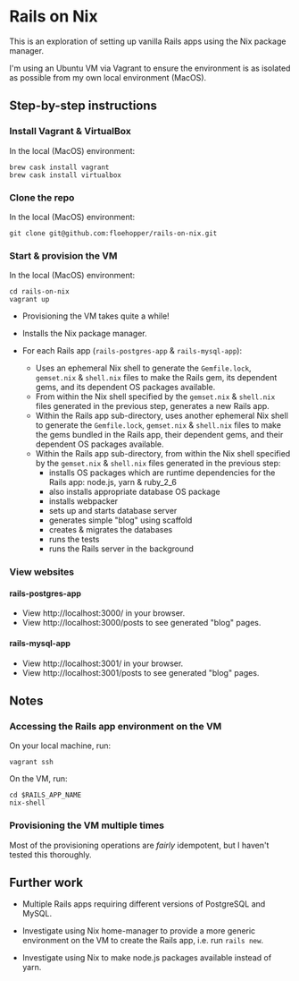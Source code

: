 # Rails on Nix

This is an exploration of setting up vanilla Rails apps using the Nix package manager.

I'm using an Ubuntu VM via Vagrant to ensure the environment is as isolated as possible from my own local environment (MacOS).

## Step-by-step instructions

### Install Vagrant & VirtualBox

In the local (MacOS) environment:

    brew cask install vagrant
    brew cask install virtualbox

### Clone the repo

In the local (MacOS) environment:

    git clone git@github.com:floehopper/rails-on-nix.git

### Start & provision the VM

In the local (MacOS) environment:

    cd rails-on-nix
    vagrant up

* Provisioning the VM takes quite a while!

* Installs the Nix package manager.

* For each Rails app (`rails-postgres-app` & `rails-mysql-app`):
    * Uses an ephemeral Nix shell to generate the `Gemfile.lock`, `gemset.nix` & `shell.nix` files to make the Rails gem, its dependent gems, and its dependent OS packages available.
    * From within the Nix shell specified by the `gemset.nix` & `shell.nix` files generated in the previous step, generates a new Rails app.
    * Within the Rails app sub-directory, uses another ephemeral Nix shell to generate the `Gemfile.lock`, `gemset.nix` & `shell.nix` files to make the gems bundled in the Rails app, their dependent gems, and their dependent OS packages available.
    * Within the Rails app sub-directory, from within the Nix shell specified by the `gemset.nix` & `shell.nix` files generated in the previous step:
        * installs OS packages which are runtime dependencies for the Rails app: node.js, yarn & ruby_2_6
        * also installs appropriate database OS package
        * installs webpacker
        * sets up and starts database server
        * generates simple "blog" using scaffold
        * creates & migrates the databases
        * runs the tests
        * runs the Rails server in the background

### View websites

#### rails-postgres-app

* View http://localhost:3000/ in your browser.
* View http://localhost:3000/posts to see generated "blog" pages.

#### rails-mysql-app

* View http://localhost:3001/ in your browser.
* View http://localhost:3001/posts to see generated "blog" pages.

## Notes

### Accessing the Rails app environment on the VM

On your local machine, run:

    vagrant ssh

On the VM, run:

    cd $RAILS_APP_NAME
    nix-shell

### Provisioning the VM multiple times

Most of the provisioning operations are _fairly_ idempotent, but I haven't tested this thoroughly.

## Further work

* Multiple Rails apps requiring different versions of PostgreSQL and MySQL.

* Investigate using Nix home-manager to provide a more generic environment on the VM to create the Rails app, i.e. run `rails new`.

* Investigate using Nix to make node.js packages available instead of yarn.
